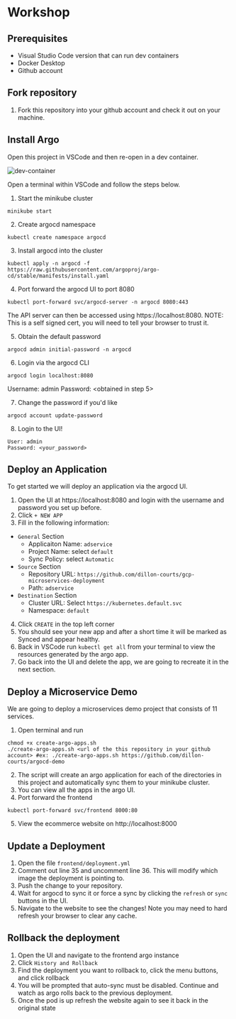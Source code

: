 # Workshop

## Prerequisites
- Visual Studio Code version that can run dev containers
- Docker Desktop
- Github account

## Fork repository
1. Fork this repository into your github account and check it out on your machine.

## Install Argo
Open this project in VSCode and then re-open in a dev container.

![dev-container](./screenshots/dev-container.png)

Open a terminal within VSCode and follow the steps below.

1. Start the minikube cluster
```
minikube start
```
2. Create argocd namespace
```
kubectl create namespace argocd
```
3. Install argocd into the cluster
```
kubectl apply -n argocd -f https://raw.githubusercontent.com/argoproj/argo-cd/stable/manifests/install.yaml
```
4. Port forward the argocd UI to port 8080
```
kubectl port-forward svc/argocd-server -n argocd 8080:443
```
The API server can then be accessed using https://localhost:8080.
NOTE: This is a self signed cert, you will need to tell your browser to trust it.

5. Obtain the default password
```
argocd admin initial-password -n argocd
```
6. Login via the argocd CLI
```
argocd login localhost:8080
```
Username: admin
Password: <obtained in step 5>

7. Change the password if you'd like
```
argocd account update-password
``` 
8. Login to the UI!
```
User: admin
Password: <your_password>
```

## Deploy an Application

To get started we will deploy an application via the argocd UI.

1. Open the UI at https://localhost:8080 and login with the username and password you set up before.
2. Click `+ NEW APP`
3. Fill in the following information:
- `General` Section
  - Applicaiton Name: `adservice`
  - Project Name: select `default`
  - Sync Policy: select `Automatic`
- `Source` Section
  - Repository URL: `https://github.com/dillon-courts/gcp-microservices-deployment`
  - Path: `adservice`
- `Destination` Section
  - Cluster URL: Select `https://kubernetes.default.svc`
  - Namespace: `default`
4. Click `CREATE` in the top left corner
5. You should see your new app and after a short time it will be marked as Synced and appear healthy.
6. Back in VSCode run `kubectl get all` from your terminal to view the resources generated by the argo app.
7. Go back into the UI and delete the app, we are going to recreate it in the next section.

## Deploy a Microservice Demo

We are going to deploy a microservices demo project that consists of 11 services.

1. Open terminal and run
```
chmod +x create-argo-apps.sh
./create-argo-apps.sh <url of the this repository in your github account> #ex: ./create-argo-apps.sh https://github.com/dillon-courts/argocd-demo
```
2. The script will create an argo application for each of the directories in this project and automatically sync them to your minikube cluster.
3. You can view all the apps in the argo UI.
4. Port forward the frontend
```
kubectl port-forward svc/frontend 8000:80
```
5. View the ecommerce website on http://localhost:8000

## Update a Deployment

1. Open the file `frontend/deployment.yml`
2. Comment out line 35 and uncomment line 36. This will modify which image the deployment is pointing to.
3. Push the change to your repository.
4. Wait for argocd to sync it or force a sync by clicking the `refresh` or `sync` buttons in the UI.
5. Navigate to the website to see the changes! Note you may need to hard refresh your browser to clear any cache.

## Rollback the deployment

1. Open the UI and navigate to the frontend argo instance
2. Click `History and Rollback`
3. Find the deployment you want to rollback to, click the menu buttons, and click rollback
4. You will be prompted that auto-sync must be disabled. Continue and watch as argo rolls back to the previous deployment.
5. Once the pod is up refresh the website again to see it back in the original state
